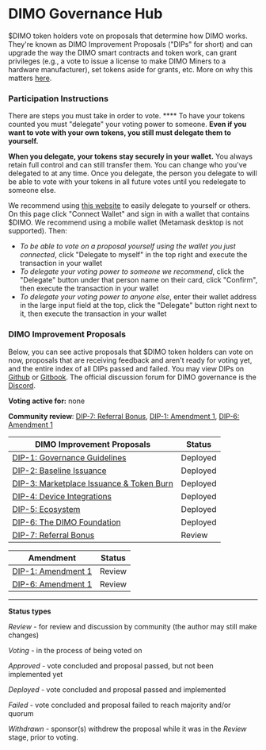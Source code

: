 # DIMO Governance Hub

$DIMO token holders vote on proposals that determine how DIMO works. They're known as DIMO Improvement Proposals ("DIPs" for short) and can upgrade the way the DIMO smart contracts and token work, can grant privileges (e.g., a vote to issue a license to make DIMO Miners to a hardware manufacturer), set tokens aside for grants, etc. More on why this matters [here](https://docs.dimo.zone/overview/dimotoken/user-ownership).

### **Participation Instructions**

There are steps you must take in order to vote. **** To have your tokens counted you must "delegate" your voting power to someone. **Even if you want to vote with your own tokens, you still must delegate them to yourself.**

**When you delegate, your tokens stay securely in your wallet.** You always retain full control and can still transfer them. You can change who you've delegated to at any time. Once you delegate, the person you delegate to will be able to vote with your tokens in all future votes until you redelegate to someone else.

We recommend using [this website](https://delegate.dimo.zone/) to easily delegate to yourself or others. On this page click "Connect Wallet" and sign in with a wallet that contains $DIMO. We recommend using a mobile wallet (Metamask desktop is not supported). Then:

* _To be able to vote on a proposal yourself using the wallet you just connected_, click "Delegate to myself" in the top right and execute the transaction in your wallet
* _To delegate your voting power to someone we recommend_, click the "Delegate" button under that person name on their card, click "Confirm", then execute the transaction in your wallet
* _To delegate your voting power to anyone else_, enter their wallet address in the large input field at the top, click the "Delegate" button right next to it, then execute the transaction in your wallet

### DIMO Improvement Proposals

Below, you can see active proposals that $DIMO token holders can vote on now, proposals that are receiving feedback and aren't ready for voting yet, and the entire index of all DIPs passed and failed. You may view DIPs on [Github](https://github.com/DIMO-Network/DIP) or [Gitbook](https://docs.dimo.zone/dips). The official discussion forum for DIMO governance is the [Discord](https://chat.dimo.zone).

**Voting active for:** none

**Community review**: [DIP-7: Referral Bonus](dip7.md), [DIP-1: Amendment 1](amendments/dip1a1.md), [DIP-6: Amendment 1](amendments/dip6a1.md)

| DIMO Improvement Proposals                          | Status   |
| --------------------------------------------------- | -------- |
| [DIP-1: Governance Guidelines](dip1.md)             | Deployed |
| [DIP-2: Baseline Issuance](dip2.md)                 | Deployed |
| [DIP-3: Marketplace Issuance & Token Burn](dip3.md) | Deployed |
| [DIP-4: Device Integrations](dip4.md)               | Deployed |
| [DIP-5: Ecosystem](dip5.md)                         | Deployed |
| [DIP-6: The DIMO Foundation](amendments/dip6a1.md)  | Deployed |
| [DIP-7: Referral Bonus](dip7.md)                    | Review   |

| Amendment                                  | Status |
| ------------------------------------------ | ------ |
| [DIP-1: Amendment 1](amendments/dip1a1.md) | Review |
| [DIP-6: Amendment 1](amendments/dip6a1.md) | Review |

***

**Status types**

_Review_ - for review and discussion by community (the author may still make changes)

_Voting_ - in the process of being voted on

_Approved_ - vote concluded and proposal passed, but not been implemented yet

_Deployed -_ vote concluded and proposal passed and implemented

_Failed_ - vote concluded and proposal failed to reach majority and/or quorum

_Withdrawn_ - sponsor(s) withdrew the proposal while it was in the _Review_ stage, prior to voting.
